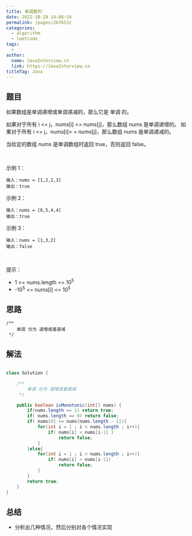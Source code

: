 ```yaml
---
title: 单调数列
date: 2022-10-29 14:08:54
permalink: /pages/2bfb53/
categories:
  - algorithm
  - leetcode
tags:
  - 
author: 
  name: JavaInterview.cn
  link: https://JavaInterview.cn
titleTag: Java
---
```



## 题目

如果数组是单调递增或单调递减的，那么它是 单调 的。

如果对于所有 i <= j，nums[i] <= nums[j]，那么数组 nums 是单调递增的。 如果对于所有 i <= j，nums[i]> = nums[j]，那么数组 nums 是单调递减的。

当给定的数组 nums 是单调数组时返回 true，否则返回 false。

 

示例 1：

    输入：nums = [1,2,2,3]
    输出：true
示例 2：

    输入：nums = [6,5,4,4]
    输出：true
示例 3：

    输入：nums = [1,3,2]
    输出：false
 

提示：

- 1 <= nums.length <= 10<sup>5</sup>
- -10<sup>5</sup> <= nums[i] <= 10<sup>5</sup>


## 思路


    /**
        单调 分为 递增或者递减
     */


## 解法
```java

class Solution {

    /**
        单调 分为 递增或者递减
     */

    public boolean isMonotonic(int[] nums) {
        if(nums.length == 1) return true;
        if( nums.length == 0) return false;
        if( nums[0] <= nums[nums.length - 1]){
            for(int i = 1 ; i < nums.length ; i++){
                if( nums[i] < nums[i-1] )
                    return false;
            }
        }else{
            for(int i = 1 ; i < nums.length ; i++){
                if( nums[i] > nums[i-1])
                    return false;
            }
        }
        return true;
    }
}
```

## 总结

- 分析出几种情况，然后分别对各个情况实现 
